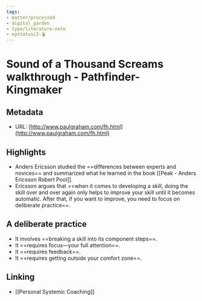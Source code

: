 ```yaml
---
tags: 
- matter/processed
- digital_garden
- type/literature-note
- epstatus/2-🪴
---
```

# Sound of a Thousand Screams walkthrough - Pathfinder- Kingmaker
## Metadata
* URL: [http://www.paulgraham.com/fh.html](http://www.paulgraham.com/fh.html)

## Highlights
* Anders Ericsson studied the ==differences between experts and novices== and summarized what he learned in the book [[Peak - Anders Ericsson Robert Pool]].
* Ericsson argues that ==when it comes to developing a skill, doing the skill over and over again only helps to improve your skill until it becomes automatic. After that, if you want to improve, you need to focus on deliberate practice==.

## A deliberate practice
* It involves ==breaking a skill into its component steps==.
* It ==requires focus—your full attention==. 
* It ==requires feedback==. 
* It ==requires getting outside your comfort zone==.

## Linking
+ [[Personal Systemic Coaching]]